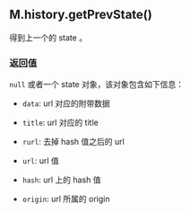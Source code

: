 ## M.history.getPrevState()

得到上一个的 state 。

### 返回值

`null` 或者一个 state 对象，该对象包含如下信息：

* `data`: url 对应的附带数据

* `title`: url 对应的 title

* `rurl`: 去掉 hash 值之后的 url

* `url`: url 值

* `hash`: url 上的 hash 值

* `origin`: url 所属的 origin